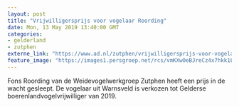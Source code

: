 ```yaml
---
layout: post
title: "Vrijwilligersprijs voor vogelaar Roording"
date: Mon, 13 May 2019 13:40:00 GMT
categories: 
- gelderland 
- zutphen 
externe_link: "https://www.ad.nl/zutphen/vrijwilligersprijs-voor-vogelaar-roording~a65176bb/"
feature_image: "https://images1.persgroep.net/rcs/vmKXw0eBJreCz4x7hkk1LBEkHHA/diocontent/148240331/_fitwidth/400/?appId=21791a8992982cd8da851550a453bd7f&quality=0.7"
---
```


Fons Roording van de Weidevogelwerkgroep Zutphen heeft een prijs in de wacht gesleept. De vogelaar uit Warnsveld is verkozen tot Gelderse boerenlandvogelvrijwilliger van 2019.
